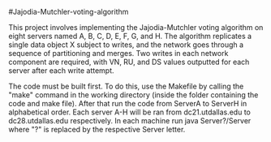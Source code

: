#Jajodia-Mutchler-voting-algorithm

This project involves implementing the Jajodia-Mutchler voting algorithm on 
eight servers named A, B, C, D, E, F, G, and H. The algorithm replicates a 
single data object X subject to writes, and the network goes through a sequence 
of partitioning and merges. Two writes in each network component are required, 
with VN, RU, and DS values outputted for each server after each write attempt.


The code must be built first. To do this, use the Makefile by calling the "make" command in the 
working directory (inside the folder containing the code and make file). After that run the code 
from ServerA to ServerH in alphabetical order. Each server A-H will be ran from dc21.utdallas.edu to dc28.utdallas.edu respectively.
In each machine run java Server?/Server where "?" is replaced by the respective Server letter.
